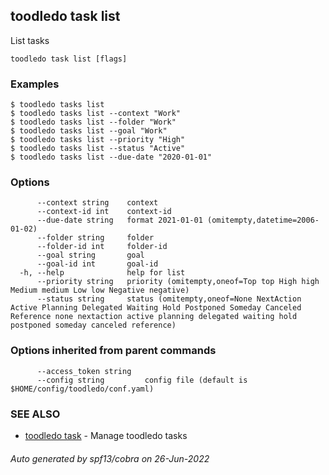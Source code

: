 ## toodledo task list

List tasks

```
toodledo task list [flags]
```

### Examples

```
$ toodledo tasks list
$ toodledo tasks list --context "Work"	
$ toodledo tasks list --folder "Work"
$ toodledo tasks list --goal "Work"
$ toodledo tasks list --priority "High"
$ toodledo tasks list --status "Active"
$ toodledo tasks list --due-date "2020-01-01"

```

### Options

```
      --context string    context
      --context-id int    context-id
      --due-date string   format 2021-01-01 (omitempty,datetime=2006-01-02)
      --folder string     folder
      --folder-id int     folder-id
      --goal string       goal
      --goal-id int       goal-id
  -h, --help              help for list
      --priority string   priority (omitempty,oneof=Top top High high Medium medium Low low Negative negative)
      --status string     status (omitempty,oneof=None NextAction Active Planning Delegated Waiting Hold Postponed Someday Canceled Reference none nextaction active planning delegated waiting hold postponed someday canceled reference)
```

### Options inherited from parent commands

```
      --access_token string   
      --config string         config file (default is $HOME/config/toodledo/conf.yaml)
```

### SEE ALSO

* [toodledo task](toodledo_task.md)	 - Manage toodledo tasks

###### Auto generated by spf13/cobra on 26-Jun-2022
